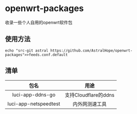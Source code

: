 # openwrt-packages
收录一些个人自用的openwrt软件包

## 使用方法

```shell
echo "src-git astral https://github.com/AstralHope/openwrt-packages">>feeds.conf.default
```

## 清单
    
| 包名             | 用途                          |
|:----------------:|:-----------------------------:|
| luci-app-ddns-go | 支持Cloudflare的ddns          |
| luci-app-netspeedtest   | 内外网测速工具 |


